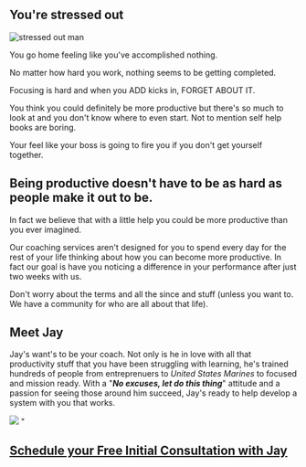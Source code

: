 ## You're stressed out
![stressed out man](http://productivityintech.com/files/images/stress-out.png)

You go home feeling like you've accomplished nothing.

No matter how hard you work, nothing seems to be getting completed.

Focusing is hard and when you ADD kicks in, FORGET ABOUT IT.

You think you could definitely be more productive but there's so much to
look at and you don't know where to even start. Not to mention self help
books are boring.

Your feel like your boss is going to fire you if you don't get yourself together.

## Being productive doesn't have to be as hard as people make it out to be.
In fact we believe that with a little help you could be more productive than you ever imagined.

Our coaching services aren't designed for you to spend every day for the rest of your life thinking about how you can become more productive.  In fact our goal is have you noticing a difference in your performance after just two weeks with us.

Don't worry about the terms and all the since and stuff (unless you want to. We have a community for who are all about that life).

## Meet Jay
Jay's want's to be your coach. Not only is he in love with all that productivity stuff that you have been struggling with learning, he's trained hundreds of people from entreprenuers to *United States Marines* to focused and mission ready. With a "***No excuses, let do this thing***" attitude and a passion for seeing those around him succeed, Jay's ready to help develop a system with you that works.

<img src="http://productivityintech.com/files/images/jay_250.png" class="center">
"

<a href="https://calendly.com/productivityintech/mentorship" class="black"><h2>Schedule your Free Initial Consultation with Jay</h2></a>
